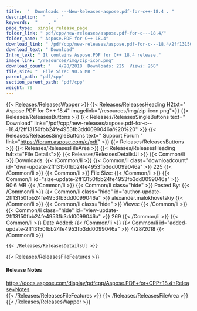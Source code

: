 ```yaml
---
title:  "  Downloads ---New-Releases-aspose.pdf-for-c++-18.4 . " 
description:  "    . " 
keywords:  "    . " 
page_type:  single_release_page
folder_link: " pdf/cpp/new-releases/aspose.pdf-for-c---18.4/"
folder_name: " Aspose.PDF for C++ 18.4"
download_link: " /pdf/cpp/new-releases/aspose.pdf-for-c---18.4/2ff13150fbb24fe4953fb3dd0099046a"
download_text: " Download"
Intro_text: " It contains Aspose.PDF for C++ 18.4 release."
image_link: "/resources/img/zip-icon.png"
download_count: "   4/28/2018  Downloads: 225  Views: 268"
file_size: "  File Size: 90.6 MB "
parent_path: "pdf/cpp"
section_parent_path: "pdf/cpp"
weight: 79
---
```


{{< Releases/ReleasesWapper >}}
  {{< Releases/ReleasesHeading H2txt=" Aspose.PDF for C++ 18.4" imagelink="/resources/img/zip-icon.png">}}
  {{< Releases/ReleasesButtons >}}
    {{< Releases/ReleasesSingleButtons text=" Download" link="/pdf/cpp/new-releases/aspose.pdf-for-c---18.4/2ff13150fbb24fe4953fb3dd0099046a%20%20" >}}
    {{< Releases/ReleasesSingleButtons text=" Support Forum " link="https://forum.aspose.com/c/pdf" >}}
  {{< Releases/ReleasesButtons >}}
  {{< Releases/ReleasesFileArea >}}
    {{< Releases/ReleasesHeading h4txt="File Details">}}
    {{< Releases/ReleasesDetailsUl >}}
            {{< Common/li  >}} Downloads: {{< /Common/li >}} 
      {{< Common/li class="downloadcount" id="dwn-update-2ff13150fbb24fe4953fb3dd0099046a" >}} 225 {{< /Common/li >}} 
      {{< Common/li  >}} File Size: {{< /Common/li >}} 
      {{< Common/li id="size-update-2ff13150fbb24fe4953fb3dd0099046a" >}} 90.6 MB {{< /Common/li >}} 
      {{< Common/li  class="hide" >}} Posted By: {{< /Common/li >}} 
      {{< Common/li class="hide" id="author-update-2ff13150fbb24fe4953fb3dd0099046a" >}} alexander.malokhovetskiy {{< /Common/li >}} 
      {{< Common/li class="hide"  >}} Views: {{< /Common/li >}} 
      {{< Common/li class="hide" id="view-update-2ff13150fbb24fe4953fb3dd0099046a" >}} 269 {{< /Common/li >}} 
      {{< Common/li  >}} Date Added: {{< /Common/li >}} 
      {{< Common/li id="added-update-2ff13150fbb24fe4953fb3dd0099046a" >}} 4/28/2018 {{< /Common/li >}} 

    {{< /Releases/ReleasesDetailsUl >}}

  {{< Releases/ReleasesFileFeatures >}}
      <h4>Release Notes</h4><div><a href="https://docs.aspose.com/display/pdfcpp/Aspose.PDF+for+CPP+18.4+Release+Notes">https://docs.aspose.com/display/pdfcpp/Aspose.PDF+for+CPP+18.4+Release+Notes</a></div>
  {{< /Releases/ReleasesFileFeatures >}}
 {{< /Releases/ReleasesFileArea >}}
{{< /Releases/ReleasesWapper >}}


